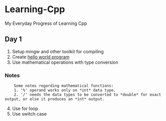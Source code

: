 # Learning-Cpp
My Everyday Progress of Learning Cpp

## Day 1
1. Setup mingw and other toolkit for compiling
2. Create [hello world program](.\helloworld.cpp)
3. Use mathematical operations with type conversion

### Notes
		Some notes regarding mathematical functions:
		1. '%' operand works only on *int* data type.
		2. '/' needs the data types to be converted to *double* for exact output, or else it produces an *int* output.
4. Use for loop
5. Use switch case